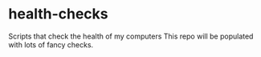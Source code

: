 # health-checks

Scripts that check the health of my computers
This repo will be populated with lots of fancy checks.